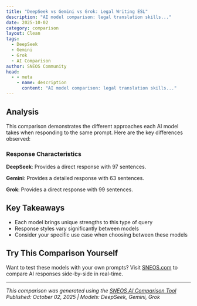 ```yaml
---
title: "DeepSeek vs Gemini vs Grok: Legal Writing ESL"
description: "AI model comparison: legal translation skills..."
date: 2025-10-02
category: comparison
layout: Clean
tags:
  - DeepSeek
  - Gemini
  - Grok
  - AI Comparison
author: SNEOS Community
head:
  - - meta
    - name: description
      content: "AI model comparison: legal translation skills..."
---
```


<ChatComparison
  title="DeepSeek vs Gemini vs Grok: Legal Writing ESL"
  prompt="legal translation skills"
  :responses='{
    "DeepSeek": "Of course. Legal translation is one of the most demanding and specialized fields in the translation profession. It goes far beyond simple linguistic fluency. Here is a comprehensive breakdown of the essential legal translation skills, categorized for clarity.\n\n### I. Foundational (Linguistic) Skills\n\nThese are the baseline skills for any professional translator, but they are critically important in law.\n\n1.  **Near-Native Bilingual Proficiency:**\n    *   You must understand not just the dictionary meaning of words, but their **connotations, register, and cultural weight** in both the source and target languages.\n    *   Example: The English word \u0022**reasonable**\u0022 (as in \u0022reasonable person,\u0022 \u0022reasonable time\u0022) is a legal term of art. Simply translating it with its most common dictionary equivalent in another language may be incorrect. You need to find the legal concept that carries the same function in the target legal system.\n\n2.  **Exceptional Writing Skills in the Target Language:**\n    *   Legal documents are precise and authoritative. Your translation must read as if it were originally drafted by a legal professional in the target language.\n    *   This includes mastery of grammar, syntax, style, and the specific \u0022tone\u0022 of legal discourse (which is often formal, impersonal, and precise).\n\n3.  **Meticulous Attention to Detail:**\n    *   A missing \u0022not,\u0022 a misplaced comma, or a wrong date can change the entire meaning of a contract or statute, leading to serious consequences. Proofreading is non-negotiable.\n\n### II. Specialized (Legal) Knowledge Skills\n\nThis is what separates a legal translator from a general translator.\n\n1.  **Understanding of Legal Systems (Comparative Law):**\n    *   This is the **most critical skill**. You are not just translating words; you are translating **legal concepts** from one system to another.\n    *   You must understand the fundamental differences between **Common Law** (e.g., US, UK) and **Civil Law** (e.g., France, Germany, China) systems.\n    *   Example: The Common Law concept of \u0022**estoppel**\u0022 does not have a direct one-word equivalent in many Civil Law systems. A translator must understand the principle and find a functional equivalent or use a descriptive translation.\n\n2.  **Mastery of Legal Terminology:**\n    *   You must build a robust glossary of accurate terms in both languages.\n    *   **False Friends (Faux Amis):** Be acutely aware of words that look similar but have different meanings. E.g., \u0022**acte**\u0022 in French (can mean a certificate, a deed, an act) vs. \u0022act\u0022 in English (a statute, or a deed).\n    *   **System-Specific Terms:** Know that \u0022**barrister**\u0022 and \u0022**solicitor**\u0022 (UK) are both \u0022**abogados**\u0022 in Spanish, but the roles are different. You may need to explain the distinction.\n\n3.  **Familiarity with Document Genres:**\n    *   A contract reads differently from a statute, which reads differently from a court judgment or a patent application. You must be familiar with the structure, conventions, and standard phrasing (boilerplate language) of each document type.\n    *   Example: Knowing standard clauses in contracts like \u0022**force majeure**,\u0022 \u0022**indemnification**,\u0022 or \u0022**governing law**.\u0022\n\n### III. Technical \u0026 Research Skills\n\n1.  **Superior Research Ability:**\n    *   You will constantly encounter terms and concepts you don\u0027t know. You must know how to find the correct translation using:\n        *   Bilingual legal dictionaries (as a starting point, not an end point).\n        *   Monolingual legal databases in both languages (to understand the concept fully).\n        *   Previously translated parallel texts (e.g., international treaties, bilingual legislation from countries like Canada or Switzerland).\n        *   Consulting with legal experts when necessary.\n\n2.  **Terminology Management:**\n    *   Using tools like glossaries, termbases, and Translation Memory (TM) systems (e.g., in SDL Trados, memoQ) to ensure **consistency** across a single document and all future projects for the same client.\n\n3.  **Use of CAT Tools:**\n    *   While the cognitive work is yours, proficiency in Computer-Assisted Translation (CAT) tools is an industry standard for efficiency, consistency, and managing complex file formats (e.g., PowerPoint, Excel, tagged PDFs).\n\n### IV. Professional \u0026 Ethical Skills\n\n1.  **Absolute Fidelity and Accuracy:**\n    *   The translation must be a semantically and legally accurate representation of the original. You cannot paraphrase, summarize, or omit information. You are a conduit for the original text\u0027s legal force.\n\n2.  **Confidentiality:**\n    *   Legal documents are often highly sensitive. You must treat all client materials with the utmost discretion and have secure data handling practices.\n\n3.  **Impartiality and Objectivity:**\n    *   You must remove your personal opinions and biases. The goal is a neutral, accurate translation, not an interpretation.\n\n4.  **Knowing Your Limits:**\n    *   A professional legal translator knows when a document is beyond their expertise (e.g., a highly technical patent in a field they don\u0027t understand) and must be willing to turn down the work or collaborate with a specialist.\n\n### A Practical Workflow for a Legal Translator\n\n1.  **Initial Analysis:** Read the entire source document to understand its purpose, legal context, and any potential pitfalls.\n2.  **Terminology Mining:** Extract key legal terms and begin your research to find the most precise equivalents.\n3.  **Drafting:** Translate the text, focusing on conveying the legal meaning, not just the words.\n4.  **Self-Revision:** Check your draft against the source for accuracy and completeness.\n5.  **Polishing:** Read the translation alone, ensuring it flows naturally and idiomatically in the target language and legal context.\n6.  **Final Proofread:** A meticulous check for typos, formatting, and consistency.\n\n### Common Challenges \u0026 How to Overcome Them\n\n| Challenge | Solution |\n| :--- | :--- |\n| **Untranslatable Concepts** | Use a functional equivalent (describe the concept), a loanword with an explanation in a footnote (if appropriate), or a recognized calque. |\n| **Different Document Formatting** | Adapt the format to the conventions of the target language/country while ensuring all legal elements are present. |\n| **Ambiguity in the Source** | **Do not** resolve the ambiguity yourself. Reproduce the same ambiguity in the target text. If necessary, you can provide a translator\u0027s note to the client pointing out the issue. |\n| **Tight Deadlines** | Manage client expectations. Never sacrifice accuracy for speed. If a deadline is unrealistic for a quality job, decline the project. |\n\n**In summary, a successful legal translator is a hybrid professional: part linguist, part lawyer, and part detective.** It requires continuous learning and a profound respect for the power and consequence of the words they are working with.",
    "Gemini": "Legal translation skills are a specialized subset of general translation skills, requiring a deep understanding of legal systems, terminology, and cultural nuances. Here\u0027s a breakdown of the key skills needed for successful legal translation:\n\n**1. Foundational Translation Skills:**\n\n*   **Native or Near-Native Fluency in the Target Language:** This is paramount. Accuracy, fluency, and natural-sounding language are critical.\n*   **Excellent Grasp of the Source Language:**  You need to understand the source text thoroughly, including its nuances, ambiguities, and implied meanings.\n*   **Strong Writing Skills:**  Legal translation requires precision, clarity, and the ability to convey complex legal concepts in a way that is easily understood by the target audience.  This includes excellent grammar, punctuation, and style.\n*   **Research Skills:** Legal translation often requires researching specific legal concepts, precedents, and relevant legislation in both the source and target legal systems.\n*   **Analytical Skills:** You need to be able to analyze the legal context of the document, identify potential issues, and make informed decisions about translation choices.\n\n**2. Specialized Legal Knowledge:**\n\n*   **Understanding of Legal Systems:** A foundational understanding of the legal systems in both the source and target languages is absolutely crucial. This includes knowledge of:\n    *   **Common Law vs. Civil Law:** These are fundamentally different systems, and legal concepts cannot be directly translated without understanding their place within each system.\n    *   **Legal Terminology:** Knowing the specific terms used in different areas of law (contract law, criminal law, property law, etc.) is essential.\n    *   **Court Systems:**  Understanding the structure and procedures of the courts in both jurisdictions is important for translating court documents accurately.\n    *   **Legal Concepts:**  Understanding fundamental legal concepts like \u0022due process,\u0022 \u0022negligence,\u0022 and \u0022consideration\u0022 is critical.\n*   **Specialized Legal Knowledge in Specific Areas:** Often, legal translators specialize in specific areas of law, such as:\n    *   **Contract Law:** Contracts, agreements, terms and conditions.\n    *   **Corporate Law:** Articles of incorporation, bylaws, shareholder agreements.\n    *   **Intellectual Property Law:** Patents, trademarks, copyrights.\n    *   **Criminal Law:** Indictments, verdicts, sentencing documents.\n    *   **Immigration Law:** Visa applications, asylum petitions.\n    *   **Litigation:** Pleadings, motions, court orders, witness statements.\n*   **Knowledge of Legal Translation Conventions:**  Understanding established conventions and best practices for legal translation, such as:\n    *   **Use of Equivalents:**  Finding the closest equivalent term in the target legal system.\n    *   **Annotation and Footnotes:**  Adding explanatory notes to clarify terms or concepts that do not have a direct equivalent.\n    *   **Adaptation:**  Adapting the language to fit the specific context of the target legal system.\n\n**3. Cultural Sensitivity and Localization:**\n\n*   **Understanding of Cultural Nuances:** Legal language is often embedded in cultural contexts.  You need to be aware of these nuances and adapt the translation accordingly.\n*   **Localization:** Adapting the translation to the specific cultural and legal context of the target audience. This might involve:\n    *   **Changing units of measurement:** Converting from imperial to metric, for example.\n    *   **Adapting dates and currency formats:** Ensuring that these formats are appropriate for the target locale.\n    *   **Considering cultural sensitivities:** Avoiding language or phrasing that might be offensive or inappropriate in the target culture.\n\n**4. Technological Proficiency:**\n\n*   **Computer-Assisted Translation (CAT) Tools:** Familiarity with CAT tools like Trados Studio, memoQ, and D\u00E9j\u00E0 Vu is essential for managing terminology, maintaining consistency, and leveraging translation memories.\n*   **Machine Translation (MT) Post-Editing:**  Understanding how to use and edit machine-translated output effectively.  MT is becoming increasingly common, but it still requires human review and editing to ensure accuracy and quality.\n*   **Terminology Management Tools:**  Using tools to create and manage glossaries of legal terms.\n*   **Optical Character Recognition (OCR) Software:**  Using OCR software to convert scanned documents into editable text.\n*   **Other Software:**  Familiarity with standard office software (Word, Excel, PDF editors) and potentially specialized legal research databases.\n\n**5. Professional Qualities:**\n\n*   **Attention to Detail:**  Accuracy is paramount in legal translation.  Even a small error can have significant consequences.\n*   **Confidentiality:**  Legal documents often contain sensitive information.  Maintaining strict confidentiality is essential.\n*   **Professional Ethics:**  Adhering to ethical standards of translation, including impartiality and accuracy.\n*   **Continuing Education:**  The legal field is constantly evolving.  It is important to stay up-to-date on new laws, regulations, and legal developments.\n*   **Time Management:**  Legal translations often have tight deadlines.  The ability to manage time effectively is crucial.\n*   **Communication Skills:**  Communicating effectively with clients and other stakeholders to clarify ambiguities and ensure that the translation meets their needs.\n*   **Problem-Solving Skills:**  Legal translation often involves complex challenges.  The ability to think critically and solve problems is essential.\n\n**How to Develop Legal Translation Skills:**\n\n*   **Formal Education:**  Consider a degree in translation studies with a specialization in legal translation, or a law degree followed by translation training.\n*   **Certification:**  Obtain certification from a recognized organization, such as the American Translators Association (ATA).\n*   **Continuing Education:**  Attend workshops, conferences, and online courses to stay up-to-date on the latest developments in legal translation.\n*   **Practical Experience:**  Gain experience by working as an intern, apprentice, or freelance translator.\n*   **Mentorship:**  Seek out a mentor who is an experienced legal translator.\n*   **Networking:**  Join professional organizations for translators and attend networking events.\n*   **Build a Terminology Database:** Compile your own glossaries of legal terms.\n*   **Read Widely:**  Read legal documents, statutes, and court decisions in both the source and target languages.\n\nIn conclusion, legal translation requires a unique blend of linguistic expertise, legal knowledge, and professional skills. By developing these skills, you can become a successful and in-demand legal translator.\n",
    "Grok": "Legal translation skills are specialized abilities required to accurately and effectively translate legal documents, contracts, court rulings, statutes, and other legal texts from one language to another. These skills are crucial because legal language is often complex, precise, and culturally specific, and any errors or ambiguities can lead to serious consequences. Below are the key skills and competencies needed for legal translation, along with tips for developing them:\n\n---\n\n### **1. Proficiency in Source and Target Languages**\n- **What it means**: A deep understanding of both the source language (the language of the original text) and the target language (the language into which the text is translated) is essential. This includes grammar, syntax, vocabulary, idiomatic expressions, and cultural nuances.\n- **Legal-specific language**: Knowledge of legal terminology, jargon, and phrasing in both languages is critical. Legal terms often do not have direct equivalents in other languages, so translators must know how to adapt or explain them.\n- **How to develop**: \n  - Study both languages at an advanced level, focusing on formal and technical usage.\n  - Read legal texts (e.g., laws, contracts, court rulings) in both languages to familiarize yourself with style and terminology.\n  - Use glossaries, legal dictionaries, and resources like Black\u2019s Law Dictionary (for English) or multilingual legal databases.\n\n---\n\n### **2. Understanding of Legal Systems and Concepts**\n- **What it means**: Legal translation requires knowledge of the legal systems in both the source and target jurisdictions, as legal concepts, procedures, and institutions can vary significantly between countries.\n  - For instance, terms like \u0022common law\u0022 and \u0022civil law\u0022 may have no direct equivalents in some languages and require explanatory notes or adaptation.\n- **How to develop**:\n  - Study the basics of the legal systems relevant to the languages you work with (e.g., common law for English-speaking countries, civil law for many European and Latin American countries).\n  - Stay updated on legal reforms, new laws, and case law in the relevant jurisdictions.\n  - Take courses or attend workshops on comparative law or legal studies.\n\n---\n\n### **3. Accuracy and Attention to Detail**\n- **What it means**: Legal texts are precise, and even small errors or mistranslations can alter the meaning and lead to misinterpretations, financial loss, or legal disputes. A translator must ensure that every term, clause, and sentence is correctly interpreted.\n- **How to develop**:\n  - Double-check translations for accuracy, especially for numbers, dates, names, and specific legal terms.\n  - Use translation memory tools (e.g., SDL Trados, MemoQ) to maintain consistency in terminology across large documents.\n  - Proofread and revise translations multiple times, ideally involving a second translator or editor for quality assurance.\n\n---\n\n### **4. Cultural and Contextual Sensitivity**\n- **What it means**: Legal texts are often tied to cultural and societal norms, and translators must navigate these differences to ensure the translated document is appropriate and functional in the target context.\n  - For example, certain legal concepts (e.g., \u0022jury trial\u0022) may not exist in the target culture and may require explanatory notes or functional equivalents.\n- **How to develop**:\n  - Research cultural and legal differences between the source and target countries.\n  - Consult with legal professionals or native speakers to understand context-specific meanings.\n  - Use footnotes or translator\u2019s notes to clarify culturally specific terms or concepts when necessary.\n\n---\n\n### **5. Research Skills**\n- **What it means**: Legal translators often encounter unfamiliar terms, concepts, or references that require research to ensure accurate translation. This includes looking up laws, case precedents, or regulatory frameworks.\n- **How to develop**:\n  - Familiarize yourself with reliable legal resources, such as government websites, legal databases (e.g., Westlaw, LexisNexis), or international legal glossaries.\n  - Build a personal database of terms, phrases, and references specific to your language pair and area of expertise.\n  - Network with legal professionals who can provide clarification or guidance on complex issues.\n\n---\n\n### **6. Confidentiality and Ethics**\n- **What it means**: Legal documents often contain sensitive or confidential information. Translators must adhere to strict confidentiality agreements and ethical guidelines to protect client data.\n- **How to develop**:\n  - Learn about data protection laws (e.g., GDPR for European clients) and ethical standards for translators.\n  - Use secure file-sharing and storage systems to protect sensitive documents.\n  - Sign non-disclosure agreements (NDAs) when required and follow professional codes of conduct (e.g., those from the American Translators Association or similar organizations).\n\n---\n\n### **7. Specialization in Legal Domains**\n- **What it means**: Legal translation covers a wide range of subfields, such as contracts, intellectual property, criminal law, immigration law, or corporate law. Specializing in one or more areas can improve accuracy and efficiency.\n- **How to develop**:\n  - Choose a niche within legal translation based on demand or personal interest (e.g., patent law, international arbitration).\n  - Take specialized courses or certifications in your chosen area.\n  - Work on projects or internships with law firms, courts, or legal departments to gain hands-on experience.\n\n---\n\n### **8. Familiarity with Legal Style and Formatting**\n- **What it means**: Legal documents often follow specific stylistic conventions (e.g., formal tone, repetitive phrasing for clarity) and formatting rules (e.g., numbered clauses, indented paragraphs). Translators must preserve these in the target language.\n- **How to develop**:\n  - Study sample legal documents in both languages to understand standard formats and styles.\n  - Pay attention to the structure of contracts, pleadings, or court documents in the target language.\n  - Use style guides specific to legal writing in the target language, if available.\n\n---\n\n### **9. Time Management and Stress Handling**\n- **What it means**: Legal translation often comes with tight deadlines, especially for court filings or urgent contracts. Translators must manage their time effectively and handle pressure without compromising quality.\n- **How to develop**:\n  - Use project management tools (e.g., Trello, Asana) to organize tasks and deadlines.\n  - Break down large projects into smaller, manageable chunks.\n  - Practice stress management techniques, such as mindfulness or regular breaks, to maintain focus.\n\n---\n\n### **10. Use of Technology and Tools**\n- **What it means**: Legal translators often use computer-assisted translation (CAT) tools, terminology management software, and online resources to enhance efficiency and consistency.\n- **How to develop**:\n  - Learn to use CAT tools like SDL Trados, Wordfast, or Memsource for managing large translation projects.\n  - Use online legal dictionaries and databases, such as EUR-Lex (for EU law) or Glosbe, for terminology support.\n  - Stay updated on emerging tools, including AI-based translation software, while being cautious of their limitations in legal contexts.\n\n---\n\n### **Additional Tips for Aspiring Legal Translators**\n1. **Get Certified**: Obtain certifications in translation (e.g., from the American Translators Association) or legal translation-specific programs to boost credibility.\n2. **Network with Legal Professionals**: Collaborate with lawyers, paralegals, or law firms to gain insights into legal language and processes.\n3. **Practice Regularly**: Translate sample legal documents, such as public court rulings or contracts, to build experience.\n4. **Stay Updated**: Legal language and terminology evolve, so follow legal news, attend webinars, and join professional associations to stay current.\n\n---\n\n### **Challenges in Legal Translation**\n- **Ambiguity**: Legal texts can be intentionally vague or open to interpretation, requiring the translator to strike a balance between fidelity to the source text and clarity in the target language.\n- **Terminology mismatches**: Some legal terms may not have direct equivalents, necessitating creative solutions or detailed explanations.\n- **Liability risks**: Errors in legal translation can have serious consequences, so translators must be meticulous and often carry professional liability insurance.\n\nBy honing these skills and staying committed to continuous learning, a legal translator can provide high-quality, reliable translations that meet the needs of clients in the legal field."
  }'
  published-date="00:42"
/>

## Analysis

This comparison demonstrates the different approaches each AI model takes when responding to the same prompt. Here are the key differences observed:

### Response Characteristics

**DeepSeek**: Provides a direct response with 97 sentences. 

**Gemini**: Provides a detailed response with 63 sentences. 

**Grok**: Provides a direct response with 99 sentences. 

## Key Takeaways

- Each model brings unique strengths to this type of query
- Response styles vary significantly between models
- Consider your specific use case when choosing between these models

## Try This Comparison Yourself

Want to test these models with your own prompts? Visit [SNEOS.com](https://sneos.com) to compare AI responses side-by-side in real-time.

---

*This comparison was generated using the [SNEOS AI Comparison Tool](https://sneos.com)*
*Published: October 02, 2025 | Models: DeepSeek, Gemini, Grok*
